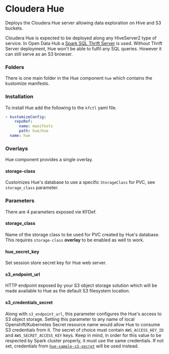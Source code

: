 # Cloudera Hue

Deploys the Cloudera Hue server allowing data exploration on Hive and S3 buckets.

Cloudera Hue is expected to be deployed along any HiveServer2 type of service. In Open Data Hub a [Spark SQL Thrift Server](../thriftserver) is used. Without Thrift Server deployment, Hue won't be able to fulfil any SQL queries. However it can still serve as an S3 browser.

### Folders

There is one main folder in the Hue component `hue` which contains the kustomize manifests.

### Installation

To install Hue add the following to the `kfctl` yaml file.

```yaml
- kustomizeConfig:
    repoRef:
      name: manifests
      path: hue/hue
  name: hue
```

### Overlays

Hue component provides a single overlay.

#### storage-class

Customizes Hue's database to use a specific `StorageClass` for PVC, see `storage_class` parameter.

### Parameters

There are 4 parameters exposed vie KFDef.

#### storage_class

Name of the storage class to be used for PVC created by Hue's database. This requires `storage-class` **overlay** to be enabled as well to work.

#### hue_secret_key

Set session store secret key for Hue web server.

#### s3_endpoint_url

HTTP endpoint exposed by your S3 object storage solution which will be made available to Hue as the default S3 filesystem location.

#### s3_credentials_secret

Along with `s3_endpoint_url`, this parameter configures the Hue's access to S3 object storage. Setting this parameter to any name of local Openshift/Kubernetes Secret resource name would allow Hue to consume S3 credentials from it. The secret of choice must contain `AWS_ACCESS_KEY_ID` and `AWS_SECRET_ACCESS_KEY` keys. Keep in mind, in order for this value to be respected by Spark cluster properly, it must use the same credentials. If not set, credentials from [`hue-sample-s3-secret`](hue/base/hue-sample-s3-secret.yaml) will be used instead.
